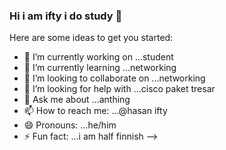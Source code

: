 ### Hi i am ifty i do study 👋


Here are some ideas to get you started:

- 🔭 I’m currently working on ...student
- 🌱 I’m currently learning ...networking
- 👯 I’m looking to collaborate on ...networking
- 🤔 I’m looking for help with ...cisco paket tresar
- 💬 Ask me about ...anthing
- 📫 How to reach me: ...@hasan ifty
- 😄 Pronouns: ...he/him
- ⚡ Fun fact: ...i am half finnish
-->
